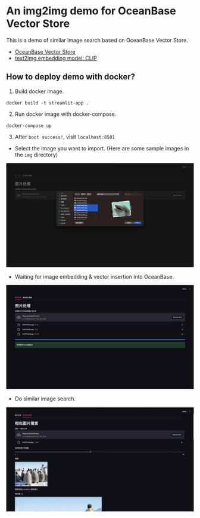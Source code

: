# An img2img demo for OceanBase Vector Store

This is a demo of similar image search based on OceanBase Vector Store.

- [OceanBase Vector Store](https://github.com/oceanbase/oceanbase/tree/vector_search)
- [text2img embedding model: CLIP](https://huggingface.co/openai/clip-vit-large-patch14)

## How to deploy demo with docker?

1. Build docker image.

```shell
docker build -t streamlit-app .
```

2. Run docker image with docker-compose.

```shell
docker-compose up
```

3. After `boot success!`, visit `localhost:8501`

- Select the image you want to import. (Here are some sample images in the `img` directory)

![import_photo](readme_img/import_photo.png)

- Waiting for image embedding & vector insertion into OceanBase.

![wait_for_finish](readme_img/wait_for_finish.png)

- Do similar image search.

![search](readme_img/search.png)